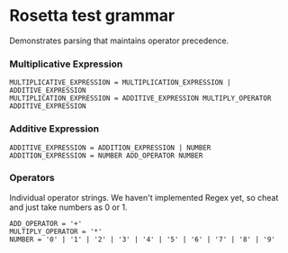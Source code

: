# Rosetta test grammar

Demonstrates parsing that maintains operator precedence.

### Multiplicative Expression

```rosetta
MULTIPLICATIVE_EXPRESSION = MULTIPLICATION_EXPRESSION | ADDITIVE_EXPRESSION
MULTIPLICATION_EXPRESSION = ADDITIVE_EXPRESSION MULTIPLY_OPERATOR ADDITIVE_EXPRESSION
```

### Additive Expression

```rosetta
ADDITIVE_EXPRESSION = ADDITION_EXPRESSION | NUMBER
ADDITION_EXPRESSION = NUMBER ADD_OPERATOR NUMBER
```

### Operators

Individual operator strings. We haven't implemented Regex yet, so cheat
and just take numbers as 0 or 1.

```rosetta
ADD_OPERATOR = '+'
MULTIPLY_OPERATOR = '*'
NUMBER = '0' | '1' | '2' | '3' | '4' | '5' | '6' | '7' | '8' | '9'
```
